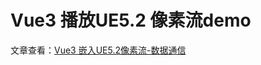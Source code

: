 # Vue3 播放UE5.2 像素流demo

文章查看：[Vue3 嵌入UE5.2像素流-数据通信](https://editor.csdn.net/md/?articleId=143430069)
